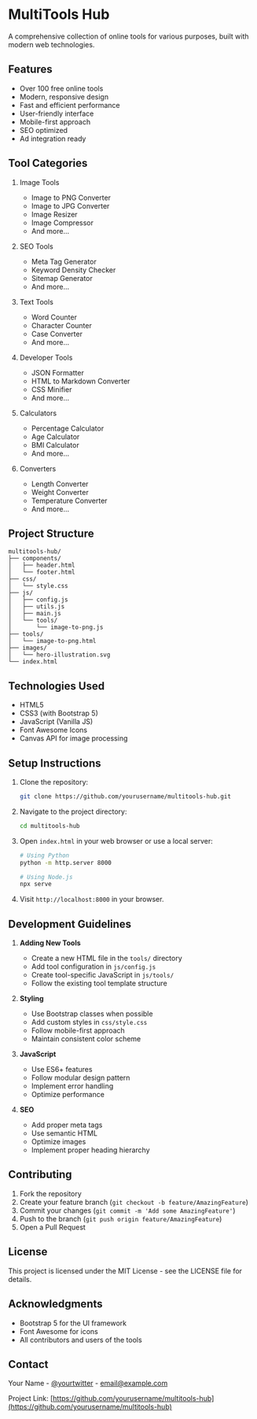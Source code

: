 # MultiTools Hub

A comprehensive collection of online tools for various purposes, built with modern web technologies.

## Features

- Over 100 free online tools
- Modern, responsive design
- Fast and efficient performance
- User-friendly interface
- Mobile-first approach
- SEO optimized
- Ad integration ready

## Tool Categories

1. Image Tools
   - Image to PNG Converter
   - Image to JPG Converter
   - Image Resizer
   - Image Compressor
   - And more...

2. SEO Tools
   - Meta Tag Generator
   - Keyword Density Checker
   - Sitemap Generator
   - And more...

3. Text Tools
   - Word Counter
   - Character Counter
   - Case Converter
   - And more...

4. Developer Tools
   - JSON Formatter
   - HTML to Markdown Converter
   - CSS Minifier
   - And more...

5. Calculators
   - Percentage Calculator
   - Age Calculator
   - BMI Calculator
   - And more...

6. Converters
   - Length Converter
   - Weight Converter
   - Temperature Converter
   - And more...

## Project Structure

```
multitools-hub/
├── components/
│   ├── header.html
│   └── footer.html
├── css/
│   └── style.css
├── js/
│   ├── config.js
│   ├── utils.js
│   ├── main.js
│   └── tools/
│       └── image-to-png.js
├── tools/
│   └── image-to-png.html
├── images/
│   └── hero-illustration.svg
└── index.html
```

## Technologies Used

- HTML5
- CSS3 (with Bootstrap 5)
- JavaScript (Vanilla JS)
- Font Awesome Icons
- Canvas API for image processing

## Setup Instructions

1. Clone the repository:
   ```bash
   git clone https://github.com/yourusername/multitools-hub.git
   ```

2. Navigate to the project directory:
   ```bash
   cd multitools-hub
   ```

3. Open `index.html` in your web browser or use a local server:
   ```bash
   # Using Python
   python -m http.server 8000
   
   # Using Node.js
   npx serve
   ```

4. Visit `http://localhost:8000` in your browser.

## Development Guidelines

1. **Adding New Tools**
   - Create a new HTML file in the `tools/` directory
   - Add tool configuration in `js/config.js`
   - Create tool-specific JavaScript in `js/tools/`
   - Follow the existing tool template structure

2. **Styling**
   - Use Bootstrap classes when possible
   - Add custom styles in `css/style.css`
   - Follow mobile-first approach
   - Maintain consistent color scheme

3. **JavaScript**
   - Use ES6+ features
   - Follow modular design pattern
   - Implement error handling
   - Optimize performance

4. **SEO**
   - Add proper meta tags
   - Use semantic HTML
   - Optimize images
   - Implement proper heading hierarchy

## Contributing

1. Fork the repository
2. Create your feature branch (`git checkout -b feature/AmazingFeature`)
3. Commit your changes (`git commit -m 'Add some AmazingFeature'`)
4. Push to the branch (`git push origin feature/AmazingFeature`)
5. Open a Pull Request

## License

This project is licensed under the MIT License - see the LICENSE file for details.

## Acknowledgments

- Bootstrap 5 for the UI framework
- Font Awesome for icons
- All contributors and users of the tools

## Contact

Your Name - [@yourtwitter](https://twitter.com/yourtwitter) - email@example.com

Project Link: [https://github.com/yourusername/multitools-hub](https://github.com/yourusername/multitools-hub) 